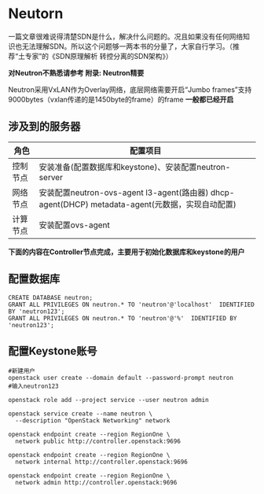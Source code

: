 # Neutorn

一篇文章很难说得清楚SDN是什么，解决什么问题的。况且如果没有任何网络知识也无法理解SDN。所以这个问题够一两本书的分量了，大家自行学习。（推荐“土专家”的《SDN原理解析 转控分离的SDN架构》）

**对Neutron不熟悉请参考 附录: Neutron精要**

Neutron采用VxLAN作为Overlay网络，底层网络需要开启“Jumbo frames”支持9000bytes（vxlan传递的是1450byte的frame）的frame **一般都已经开启**

## 涉及到的服务器
角色 |配置项目
---|---
控制节点|安装准备(配置数据库和keystone)、安装配置neutron-server
网络节点|安装配置neutron-ovs-agent l3-agent(路由器) dhcp-agent(DHCP) metadata-agent(元数据，实现自动配置)
计算节点|安装配置ovs-agent

**下面的内容在Controller节点完成，主要用于初始化数据库和keystone的用户**

## 配置数据库
```
CREATE DATABASE neutron;
GRANT ALL PRIVILEGES ON neutron.* TO 'neutron'@'localhost'  IDENTIFIED BY 'neutron123';
GRANT ALL PRIVILEGES ON neutron.* TO 'neutron'@'%'  IDENTIFIED BY 'neutron123';
```

## 配置Keystone账号
```
#新建用户
openstack user create --domain default --password-prompt neutron
#输入neutron123

openstack role add --project service --user neutron admin

openstack service create --name neutron \
  --description "OpenStack Networking" network

openstack endpoint create --region RegionOne \
  network public http://controller.openstack:9696
  
openstack endpoint create --region RegionOne \
  network internal http://controller.openstack:9696

openstack endpoint create --region RegionOne \
  network admin http://controller.openstack:9696 
```
